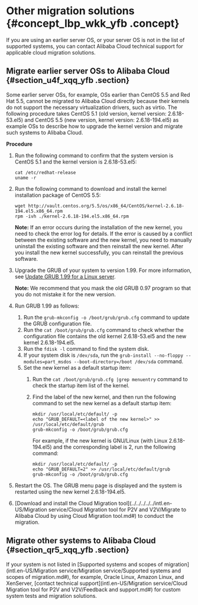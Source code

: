 # Other migration solutions {#concept_lbp_wkk_yfb .concept}

If you are using an earlier server OS, or your server OS is not in the list of supported systems, you can contact Alibaba Cloud technical support for applicable cloud migration solutions.

## Migrate earlier server OSs to Alibaba Cloud {#section_u4f_xqq_yfb .section}

Some earlier server OSs, for example, OSs earlier than CentOS 5.5 and Red Hat 5.5, cannot be migrated to Alibaba Cloud directly because their kernels do not support the necessary virtualization drivers, such as virtio. The following procedure takes CentOS 5.1 \(old version, kernel version: 2.6.18-53.el5\) and CentOS 5.5 \(new version, kernel version: 2.6.18-194.el5\) as example OSs to describe how to upgrade the kernel version and migrate such systems to Alibaba Cloud.

**Procedure**

1.  Run the following command to confirm that the system version is CentOS 5.1 and the kernel version is 2.6.18-53.el5:

    ```
    cat /etc/redhat-release
    uname -r
    ```

2.  Run the following command to download and install the kernel installation package of CentOS 5.5:

    ```
    wget http://vault.centos.org/5.5/os/x86_64/CentOS/kernel-2.6.18-194.el5.x86_64.rpm
    rpm -ivh ./kernel-2.6.18-194.el5.x86_64.rpm
    ```

    **Note:** If an error occurs during the installation of the new kernel, you need to check the error log for details. If the error is caused by a conflict between the existing software and the new kernel, you need to manually uninstall the existing software and then reinstall the new kernel. After you install the new kernel successfully, you can reinstall the previous software.

3.  Upgrade the GRUB of your system to version 1.99. For more information, see [Update GRUB 1.99 for a Linux server](https://www.alibabacloud.com/help/faq-detail/62807.htm).

    **Note:** We recommend that you mask the old GRUB 0.97 program so that you do not mistake it for the new version.

4.  Run GRUB 1.99 as follows:
    1.  Run the `grub-mkconfig -o /boot/grub/grub.cfg` command to update the GRUB configuration file.
    2.  Run the `cat /boot/grub/grub.cfg` command to check whether the configuration file contains the old kernel 2.6.18-53.el5 and the new kernel 2.6.18-194.el5.
    3.  Run the `fdisk -l` command to find the system disk.
    4.  If your system disk is `/dev/sda`, run the `grub-install --no-floppy --modules=part_msdos --boot-directory=/boot /dev/sda` command.
    5.  Set the new kernel as a default startup item:
        1.  Run the `cat /boot/grub/grub.cfg |grep menuentry` command to check the startup item list of the kernel.
        2.  Find the label of the new kernel, and then run the following command to set the new kernel as a default startup item:

            ```
            mkdir /usr/local/etc/default/ -p
            echo "GRUB_DEFAULT=<label of the new kernel>" >> /usr/local/etc/default/grub
            grub-mkconfig -o /boot/grub/grub.cfg
            ```

            For example, if the new kernel is GNU/Linux \(with Linux 2.6.18-194.el5\) and the corresponding label is 2, run the following command:

            ```
            mkdir /usr/local/etc/default/ -p
            echo "GRUB_DEFAULT=2" >> /usr/local/etc/default/grub
            grub-mkconfig -o /boot/grub/grub.cfg
            ```

5.  Restart the OS. The GRUB menu page is displayed and the system is restarted using the new kernel 2.6.18-194.el5.
6.  [Download and install the Cloud Migration tool](../../../../../intl.en-US/Migration service/Cloud Migration tool for P2V and V2V/Migrate to Alibaba Cloud by using Cloud Migration tool.md#) to conduct the migration.

## Migrate other systems to Alibaba Cloud {#section_qr5_xqq_yfb .section}

If your system is not listed in [Supported systems and scopes of migration](intl.en-US/Migration service/Migration service/Supported systems and scopes of migration.md#), for example, Oracle Linux, Amazon Linux, and XenServer, [contact technical support](intl.en-US/Migration service/Cloud Migration tool for P2V and V2V/Feedback and support.md#) for custom system tests and migration solutions.

